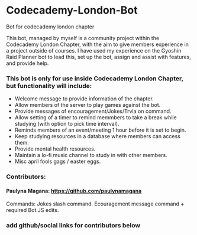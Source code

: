# Codecademy-London-Bot
Bot for codecademy london chapter

This bot, managed by myself is a community project within the Codecademy London Chapter, with the aim to give members experience
in a project outside of courses. I have used my experience on the Gyoshin Raid Planner bot to lead this, set up the bot, assign
and assist with features, and provide help. 

### This bot is only for use inside Codecademy London Chapter, but functionality will include:

- Welcome message to provide information of the chapter.
- Allow members of the server to play games against the bot.
- Provide messages of encouragement/Jokes/Trvia on command.
- Allow setting of a timer to remind memmbers to take a break while studying (with option to pick time interval).
- Reminds members of an event/meeting 1 hour before it is set to begin.
- Keep studying resources in a database where members can access them. 
- Provide mental health resources.
- Maintain a lo-fi music channel to study in with other members. 
- Misc april fools gags / easter eggs.

### Contributors:

#### Paulyna Magana: https://github.com/paulynamagana
Commands: Jokes slash command. Ecouragement message command + required Bot.JS edits.



### add github/social links for contributors below 
